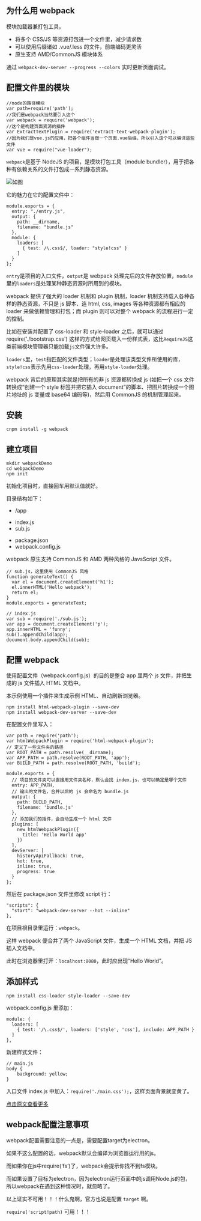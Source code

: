 ## 为什么用 webpack

模块加载器兼打包工具。

- 将多个 CSS/JS 等资源打包进一个文件里，减少请求数
- 可以使用后缀诸如 .vue/.less 的文件，前端编码更灵活
- 原生支持 AMD/CommonJS 模块体系

通过 `webpack-dev-server --progress --colors` 实时更新页面调试。

## 配置文件里的模块

```
//node的路径模块
var path=require('path');
//我们是webpack当然要引入这个
var webpack = require('webpack');
//这个是构建页面资源的插件
var ExtractTextPlugin = require('extract-text-webpack-plugin');
//因为我们是vue.js的应用，把各个组件当做一个页面.vue后缀，所以引入这个可以编译這些文件
var vue = require("vue-loader");
```

`webpack`是基于 NodeJS 的项目，是模块打包工具（module bundler），用于把各种有依赖关系的文件打包成一系列静态资源。

![如图](http://webpack.github.io/assets/what-is-webpack.png)

它的魅力在它的配置文件中：

```
module.exports = {
  entry: "./entry.js",
  output: {
    path: __dirname,
    filename: "bundle.js"
  },
  module: {
    loaders: [
      { test: /\.css$/, loader: "style!css" }
    ]
  }
};
```

`entry`是项目的入口文件，`output`是 webpack 处理完后的文件存放位置，`module`里的`loaders`是处理某种静态资源时所用到的模块。

webpack 提供了强大的 loader 机制和 plugin 机制，loader 机制支持载入各种各样的静态资源，不只是 js 脚本、连 html, css, images 等各种资源都有相应的 loader 来做依赖管理和打包；而 plugin 则可以对整个 webpack 的流程进行一定的控制。

比如在安装并配置了 css-loader 和 style-loader 之后，就可以通过 require('./bootstrap.css') 这样的方式给网页载入一份样式表，这比`RequireJS`这类前端模块管理器只能加载`js`文件强大许多。

`loaders`里，`test`指匹配的文件类型；`loader`是处理该类型文件所使用的库，`style!css`表示先用`css-loader`处理，再用`style-loader`处理。

webpack 背后的原理其实就是把所有的非 js 资源都转换成 js (如把一个 css 文件转换成“创建一个 style 标签并把它插入 document”的脚本、把图片转换成一个图片地址的 js 变量或 base64 编码等)，然后用 CommonJS 的机制管理起来。

## 安装

```
cnpm install -g webpack
```

## 建立项目

```
mkdir webpackDemo
cd webpackDemo
npm init
```

初始化项目时，直接回车用默认值就好。

目录结构如下：

- /app
 + index.js
 + sub.js
- package.json
- webpack.config.js

webpack 原生支持 CommonJS 和 AMD 两种风格的 JavsScript 文件。

```
// sub.js，这里使用 CommonJS 风格
function generateText() {
  var el = document.createElement('h1');
  el.innerHTML('Hello webpack');
  return el;
}
module.exports = generateText;

// index.js
var sub = require('./sub.js');
var app = document.createElement('p');
app.innerHTML = 'funny';
sub().appendChild(app);
document.body.appendChild(sub);
```

## 配置 webpack

使用配置文件（webpack.config.js）的目的是整合 app 里两个 js 文件，并把生成的 js 文件插入 HTML 文档中。

本示例使用一个插件来生成示例 HTML、自动刷新浏览器。

```
npm install html-webpack-plugin --save-dev
npm install webpack-dev-server --save-dev
```

在配置文件里写入：

```
var path = require('path');
var htmlWebpackPlugin = require('html-webpack-plugin');
// 定义了一些文件夹的路径
var ROOT_PATH = path.resolve(__dirname);
var APP_PATH = path.resolve(ROOT_PATH, 'app');
var BUILD_PATH = path.resolve(ROOT_PATH, 'build');

module.exports = {
  // 项目的文件夹可以直接用文件夹名称，默认会找 index.js，也可以确定是哪个文件
  entry: APP_PATH,
  // 输出的文件名，合并以后的 js 会命名为 bundle.js
  output: {
    path: BUILD_PATH,
    filename: 'bundle.js'
  },
  // 添加我们的插件，会自动生成一个 html 文件
  plugins: [
    new htmlWebpackPlugin({
      title: 'Hello World app'
    })
  ],
  devServer: [
    historyApiFallback: true,
    hot: true,
    inline: true,
    progress: true
  }
};
```

然后在 package.json 文件里修改 script 行：

```
"scripts": {
  "start": "webpack-dev-server --hot --inline"
},
```

在项目根目录里运行：`webpack`。

这样 webpack 便合并了两个 JavaScript 文件，生成一个 HTML 文档，并把 JS 插入文档中。

此时在浏览器里打开：`localhost:8080`，此时应出现“Hello World”。

## 添加样式

```
npm install css-loader style-loader --save-dev
```

webpack.config.js 里添加：

```
module: {
  loaders: [
    { test: '/\.css$/', loaders: ['style', 'css'], include: APP_PATH }
  ]
},
```

新建样式文件：

```
// main.js
body {
    background: yellow;
}
```

入口文件 index.js 中加入：`require('./main.css');`，这样页面背景就变黄了。

[点击原文查看更多](http://zhuanlan.zhihu.com/FrontendMagazine/20367175)

## webpack配置注意事项

webpack配置需要注意的一点是，需要配置target为electron。

如果不这么配置的话，webpack默认会编译为浏览器运行用的js。

而如果你在js中require(‘fs’)了，webpack会提示你找不到fs模块。

而如果设置了目标为electron，因为electron运行页面中的js调用Node.js的包，所以webpack在遇到这种情况时，就忽略了。

以上证实不可用！！！什么鬼啊，官方也说是配置 `target` 啊。

`require('script!path)` 可用！！！